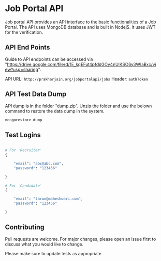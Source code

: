 # Job Portal API

Job portal API provides an API interface to the basic functionalities of a Job Portal. The API uses MongoDB database and is built in NodejS. It uses JWT for the verification.

## API End Points

Guide to API endpoints can be accessed via "https://drive.google.com/file/d/1E_kqEFut4pfddGOy4nUIKSO6y3WIaBxc/view?usp=sharing".

API URL: `http://prakharjain.org/jobportalapi/jobs`
Header: `authToken`

## API Test Data Dump

API dump is in the folder "dump.zip". Unzip the folder and use the belown command to restore the data dump in the system. 

```bash
mongorestore dump
```

## Test Logins

```python

# For 'Recruiter'
{

    "email": "abc@abc.com",
    "password": "123456"

}

# For 'Candidate'
{

    "email": "tarun@maheshwari.com",
    "password": "123456"

}
```

## Contributing
Pull requests are welcome. For major changes, please open an issue first to discuss what you would like to change.

Please make sure to update tests as appropriate.


